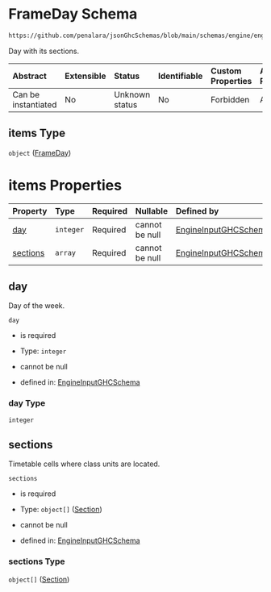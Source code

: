 # FrameDay Schema

```txt
https://github.com/penalara/jsonGhcSchemas/blob/main/schemas/engine/engineSpecification.schema.json#/properties/frames/items/properties/days/items
```

Day with its sections.

| Abstract            | Extensible | Status         | Identifiable | Custom Properties | Additional Properties | Access Restrictions | Defined In                                                                                               |
| :------------------ | :--------- | :------------- | :----------- | :---------------- | :-------------------- | :------------------ | :------------------------------------------------------------------------------------------------------- |
| Can be instantiated | No         | Unknown status | No           | Forbidden         | Allowed               | none                | [engineSpecification.schema.json\*](../../../out/engineSpecification.schema.json "open original schema") |

## items Type

`object` ([FrameDay](enginespecification-properties-frames-frame-properties-days-frameday.md))

# items Properties

| Property              | Type      | Required | Nullable       | Defined by                                                                                                                                                                                                                                                                                   |
| :-------------------- | :-------- | :------- | :------------- | :------------------------------------------------------------------------------------------------------------------------------------------------------------------------------------------------------------------------------------------------------------------------------------------- |
| [day](#day)           | `integer` | Required | cannot be null | [EngineInputGHCSchema](enginespecification-properties-frames-frame-properties-days-frameday-properties-day.md "https://github.com/penalara/jsonGhcSchemas/blob/main/schemas/engine/engineSpecification.schema.json#/properties/frames/items/properties/days/items/properties/day")           |
| [sections](#sections) | `array`   | Required | cannot be null | [EngineInputGHCSchema](enginespecification-properties-frames-frame-properties-days-frameday-properties-sections.md "https://github.com/penalara/jsonGhcSchemas/blob/main/schemas/engine/engineSpecification.schema.json#/properties/frames/items/properties/days/items/properties/sections") |

## day

Day of the week.

`day`

*   is required

*   Type: `integer`

*   cannot be null

*   defined in: [EngineInputGHCSchema](enginespecification-properties-frames-frame-properties-days-frameday-properties-day.md "https://github.com/penalara/jsonGhcSchemas/blob/main/schemas/engine/engineSpecification.schema.json#/properties/frames/items/properties/days/items/properties/day")

### day Type

`integer`

## sections

Timetable cells where class units are located.

`sections`

*   is required

*   Type: `object[]` ([Section](enginespecification-properties-frames-frame-properties-days-frameday-properties-sections-section.md))

*   cannot be null

*   defined in: [EngineInputGHCSchema](enginespecification-properties-frames-frame-properties-days-frameday-properties-sections.md "https://github.com/penalara/jsonGhcSchemas/blob/main/schemas/engine/engineSpecification.schema.json#/properties/frames/items/properties/days/items/properties/sections")

### sections Type

`object[]` ([Section](enginespecification-properties-frames-frame-properties-days-frameday-properties-sections-section.md))
